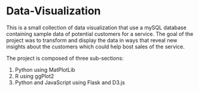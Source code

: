 # Data-Visualization

This is a small collection of data visualization that use a mySQL database containing sample data of potential customers for a service.
The goal of the project was to transform and display the data in ways that reveal new insights about the customers which could help bost sales of the service.

The project is composed of three sub-sections:
1. Python using MatPlotLib
2. R using ggPlot2
3. Python and JavaScript using Flask and D3.js
